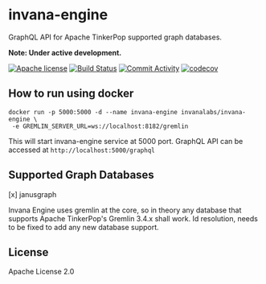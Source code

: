 # invana-engine

GraphQL API for Apache TinkerPop supported graph databases.

**Note: Under active development.** 

[![Apache license](https://img.shields.io/badge/license-Apache-blue.svg)](https://github.com/invanalabs/invana-engine/blob/master/LICENSE) 
[![Build Status](https://travis-ci.org/invanalabs/invana-engine.svg?branch=develop)](https://travis-ci.org/invanalabs/invana-engine)
[![Commit Activity](https://img.shields.io/github/commit-activity/m/invanalabs/invana-engine)](https://github.com/invanalabs/invana-engine/commits)
[![codecov](https://codecov.io/gh/invanalabs/invana-engine/branch/develop/graph/badge.svg)](https://codecov.io/gh/invanalabs/invana-engine)

## How to run using docker

```shell script.
docker run -p 5000:5000 -d --name invana-engine invanalabs/invana-engine \
 -e GREMLIN_SERVER_URL=ws://localhost:8182/gremlin
```

This will start invana-engine service at 5000 port. GraphQL API can be 
accessed at `http://localhost:5000/graphql`

## Supported Graph Databases

[x] janusgraph 

Invana Engine uses gremlin at the core, so in theory any database that supports 
Apache TinkerPop's Gremlin 3.4.x shall work. Id resolution, needs to be fixed to 
add any new database support.

## License 

Apache License 2.0

